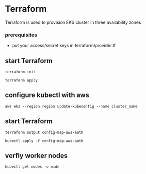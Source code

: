 # Terraform 

Terraform is used to provision EKS cluster in three availability zones 

### prerequisites

- put your access/secret keys in terraform/provider.tf

## start Terraform 

```
terraform init

terraform apply
```

## configure kubectl with aws

```
aws eks --region region update-kubeconfig --name cluster_name

```

## start Terraform 

```
terraform output config-map-aws-auth

kubectl apply -f config-map-aws-auth

```

## verfiy worker nodes 

```
kubectl get nodes -o wide

```
